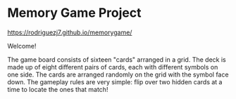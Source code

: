 # Memory Game Project

https://rodriguezj7.github.io/memorygame/
<p>Welcome!</p>
<p>The game board consists of sixteen "cards" arranged in a grid. The deck is made up of eight different pairs of cards, each with different symbols on one side. The cards are arranged randomly on the grid with the symbol face down. The gameplay rules are very simple: flip over two hidden cards at a time to locate the ones that match!</p>
